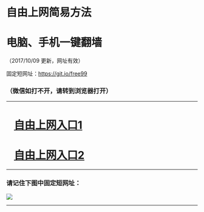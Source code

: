 ﻿# 自由上网简易方法

# 电脑、手机一键翻墙

（2017/10/09 更新，网址有效）

固定短网址：https://git.io/free99

### （微信如打不开，请转到浏览器打开）


***





# &nbsp;&nbsp; <a href="http://ft261926132.fwq-tz-1001.info/fwqtz01.html?t=100900111678 " target="_blank">自由上网入口1</a>
# &nbsp;&nbsp; <a href="http://ft492830355.fwq-tz-1002.info/fwqtz02.html?t=100900117979 " target="_blank">自由上网入口2</a>
***

### 请记住下图中固定短网址：

<img src="https://s3-us-west-2.amazonaws.com/fwq-1001/yjfq-20170905okok.png" /> 


***

